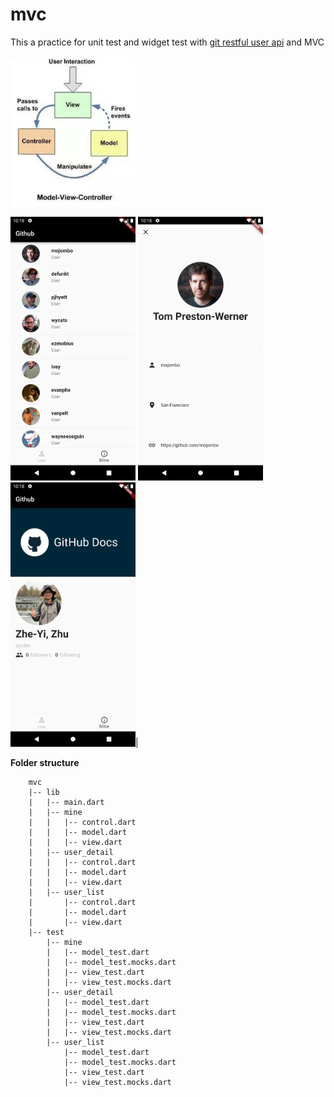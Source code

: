 # mvc

This a practice for unit test and widget test with [git restful user api](https://docs.github.com/en/rest/reference/users#get-the-authenticated-user) and MVC

<img src="./screenshot/mvc.png" width="200" />

<img src="./screenshot/Screenshot_1646446718.png" width="200" /> <img src="./screenshot/Screenshot_1646446720.png" width="200" /> <img src="./screenshot/Screenshot_1646446725.png" width="200" />|

**Folder structure**

```
    mvc
    |-- lib
    |   |-- main.dart
    |   |-- mine
    |   |   |-- control.dart
    |   |   |-- model.dart
    |   |   |-- view.dart
    |   |-- user_detail
    |   |   |-- control.dart
    |   |   |-- model.dart
    |   |   |-- view.dart
    |   |-- user_list
    |       |-- control.dart
    |       |-- model.dart
    |       |-- view.dart
    |-- test
        |-- mine
        |   |-- model_test.dart
        |   |-- model_test.mocks.dart
        |   |-- view_test.dart
        |   |-- view_test.mocks.dart
        |-- user_detail
        |   |-- model_test.dart
        |   |-- model_test.mocks.dart
        |   |-- view_test.dart
        |   |-- view_test.mocks.dart
        |-- user_list
            |-- model_test.dart
            |-- model_test.mocks.dart
            |-- view_test.dart
            |-- view_test.mocks.dart
```
